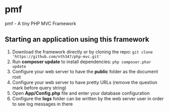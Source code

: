 # pmf
pmf - A tiny PHP MVC Framework
## Starting an application using this framework
1. Download the framework directly or by cloning the repo:
`git clone 'https://github.com/nth347/php-mvc.git'`
2. Run **composer update** to install dependencies:
`php composer.phar update`
3. Configure your web server to have the **public** folder as the document root
4. Configure your web server to have pretty URLs (remove the question mark before query string)
5. Open **App/Config.php** file and enter your database configuration
6. Configure the **logs** folder can be written by the web server user in order to see log messages in there
